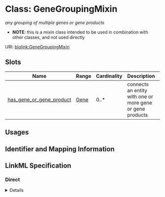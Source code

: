 # Class: GeneGroupingMixin
_any grouping of multiple genes or gene products_




* __NOTE__: this is a mixin class intended to be used in combination with other classes, and not used directly


URI: [biolink:GeneGroupingMixin](https://w3id.org/biolink/vocab/GeneGroupingMixin)



<!-- no inheritance hierarchy -->



## Slots

| Name | Range | Cardinality | Description  | Info |
| ---  | --- | --- | --- | --- |
| [has_gene_or_gene_product](has_gene_or_gene_product.md) | [Gene](Gene.md) | 0..* | connects an entity with one or more gene or gene products  | . |


## Usages



## Identifier and Mapping Information









## LinkML Specification

<!-- TODO: investigate https://stackoverflow.com/questions/37606292/how-to-create-tabbed-code-blocks-in-mkdocs-or-sphinx -->

### Direct

<details>
```yaml
name: gene grouping mixin
description: any grouping of multiple genes or gene products
from_schema: https://w3id.org/biolink/biolink-model
mixin: true
slots:
- has gene or gene product

```
</details>

### Induced

<details>
```yaml
name: gene grouping mixin
description: any grouping of multiple genes or gene products
from_schema: https://w3id.org/biolink/biolink-model
mixin: true
attributes:
  has gene or gene product:
    name: has gene or gene product
    description: connects an entity with one or more gene or gene products
    from_schema: https://w3id.org/biolink/biolink-model
    is_a: node property
    domain: named thing
    multivalued: true
    alias: has_gene_or_gene_product
    owner: gene grouping mixin
    range: gene

```
</details>